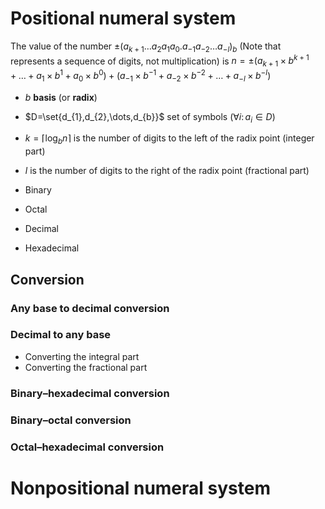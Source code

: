 # Positional numeral system

The value of the number $\pm(a_{k+1}\dots a_{2}a_{1}a_{0}.a_{-1}a_{-2}\dots a_{-l})_{b}$ (Note that
 represents a sequence of digits, not multiplication) is $n=\pm \Big(a_{k+1}\times b^{k+1}+\dots+a_{1}\times b^{1}+a_{0}\times b^{0}\Big)+\Big(a_{-1}\times b^{-1}+a_{-2}\times b^{-2}+\dots+a_{-l}\times b^{-l} \Big)$
- $b$ **basis** (or **radix**)
- $D=\set{d_{1},d_{2},\dots,d_{b}}$ set of symbols ($\displaystyle  \forall i\colon a_{i}\in D$)
- $k=\lceil {\log_{b}n} \rceil$ is the number of digits to the left of the radix point (integer part)
- $l$ is the number of digits to the right of the radix point (fractional part)

- Binary
- Octal	
- Decimal
- Hexadecimal


## Conversion 

### Any base to decimal conversion 

### Decimal to any base 

- Converting the integral part 
- Converting the fractional part 


### Binary–hexadecimal conversion  

### Binary–octal conversion 

### Octal–hexadecimal conversion 



# Nonpositional numeral system